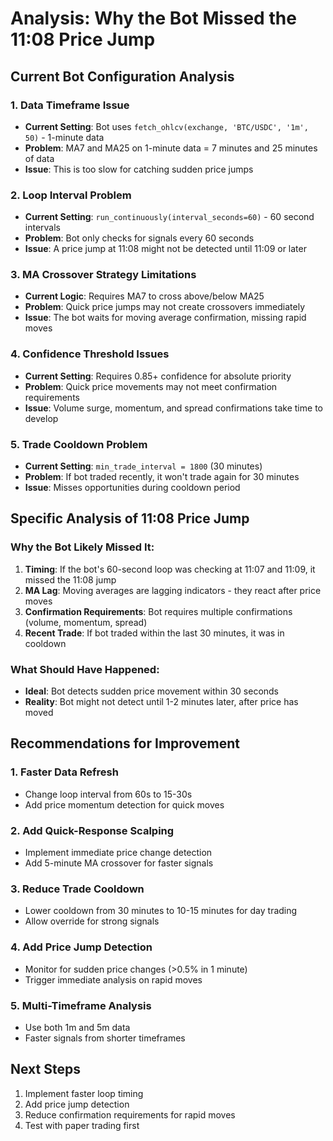 # Analysis: Why the Bot Missed the 11:08 Price Jump

## Current Bot Configuration Analysis

### 1. **Data Timeframe Issue**
- **Current Setting**: Bot uses `fetch_ohlcv(exchange, 'BTC/USDC', '1m', 50)` - 1-minute data
- **Problem**: MA7 and MA25 on 1-minute data = 7 minutes and 25 minutes of data
- **Issue**: This is too slow for catching sudden price jumps

### 2. **Loop Interval Problem**
- **Current Setting**: `run_continuously(interval_seconds=60)` - 60 second intervals
- **Problem**: Bot only checks for signals every 60 seconds
- **Issue**: A price jump at 11:08 might not be detected until 11:09 or later

### 3. **MA Crossover Strategy Limitations**
- **Current Logic**: Requires MA7 to cross above/below MA25
- **Problem**: Quick price jumps may not create crossovers immediately
- **Issue**: The bot waits for moving average confirmation, missing rapid moves

### 4. **Confidence Threshold Issues**
- **Current Setting**: Requires 0.85+ confidence for absolute priority
- **Problem**: Quick price movements may not meet confirmation requirements
- **Issue**: Volume surge, momentum, and spread confirmations take time to develop

### 5. **Trade Cooldown Problem**
- **Current Setting**: `min_trade_interval = 1800` (30 minutes)
- **Problem**: If bot traded recently, it won't trade again for 30 minutes
- **Issue**: Misses opportunities during cooldown period

## Specific Analysis of 11:08 Price Jump

### Why the Bot Likely Missed It:

1. **Timing**: If the bot's 60-second loop was checking at 11:07 and 11:09, it missed the 11:08 jump
2. **MA Lag**: Moving averages are lagging indicators - they react after price moves
3. **Confirmation Requirements**: Bot requires multiple confirmations (volume, momentum, spread)
4. **Recent Trade**: If bot traded within the last 30 minutes, it was in cooldown

### What Should Have Happened:
- **Ideal**: Bot detects sudden price movement within 30 seconds
- **Reality**: Bot might not detect until 1-2 minutes later, after price has moved

## Recommendations for Improvement

### 1. **Faster Data Refresh**
- Change loop interval from 60s to 15-30s
- Add price momentum detection for quick moves

### 2. **Add Quick-Response Scalping**
- Implement immediate price change detection
- Add 5-minute MA crossover for faster signals

### 3. **Reduce Trade Cooldown**
- Lower cooldown from 30 minutes to 10-15 minutes for day trading
- Allow override for strong signals

### 4. **Add Price Jump Detection**
- Monitor for sudden price changes (>0.5% in 1 minute)
- Trigger immediate analysis on rapid moves

### 5. **Multi-Timeframe Analysis**
- Use both 1m and 5m data
- Faster signals from shorter timeframes

## Next Steps
1. Implement faster loop timing
2. Add price jump detection
3. Reduce confirmation requirements for rapid moves
4. Test with paper trading first
